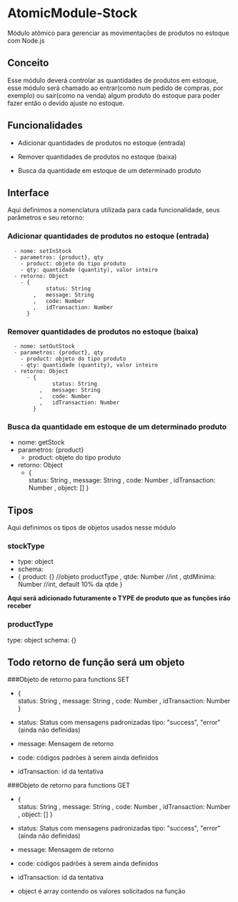 # AtomicModule-Stock

  Módulo atômico para gerenciar as movimentações de produtos no estoque com Node.js

## Conceito

  Esse módulo deverá controlar as quantidades de produtos em estoque,
  esse módulo será chamado ao entrar(como num pedido de compras, por exemplo) ou sair(como na venda) algum produto do estoque para poder fazer então o devido ajuste no estoque.

## Funcionalidades

  - Adicionar quantidades de produtos no estoque (entrada)

  - Remover quantidades de produtos no estoque (baixa)

  - Busca da quantidade em estoque de um determinado produto

## Interface

  Aqui definimos a nomenclatura utilizada para cada funcionalidade, seus parâmetros e seu retorno:

### Adicionar quantidades de produtos no estoque (entrada)

      - nome: setInStock
      - parametros: {product}, qty
        - product: objeto do tipo produto
        - qty: quantidade (quantity), valor inteiro
      - retorno: Object
        - {   
                status: String
            ,   message: String
            ,   code: Number
            ,   idTransaction: Number
          }

### Remover quantidades de produtos no estoque (baixa)

      - nome: setOutStock
      - parametros: {product}, qty
        - product: objeto do tipo produto
        - qty: quantidade (quantity), valor inteiro
      - retorno: Object
          - {   
                  status: String
              ,   message: String
              ,   code: Number
              ,   idTransaction: Number
            }

### Busca da quantidade em estoque de um determinado produto
  - nome: getStock
  - parametros: {product}
    - product: objeto do tipo produto
  - retorno: Object
    - {   
            status: String
        ,   message: String
        ,   code: Number
        ,   idTransaction: Number
        ,   object: []
      }

## Tipos
Aqui definimos os tipos de objetos usados nesse módulo

### stockType

  - type: object
  - schema:
  - {
        product: {} //objeto productType
      , qtde: Number //int
      , qtdMinima: Number //int, default 10% da qtde
    }


**Aqui será adicionado futuramente o TYPE de produto que as funções irão receber**
### productType

  type: object
  schema:
  {}

## Todo retorno de função será um objeto
###Objeto de retorno para functions SET
  - {   
        status: String
      , message: String
      , code: Number
      , idTransaction: Number
    }

  - status: Status com mensagens padronizadas tipo: "success", "error" (ainda não definidas)
  - message: Mensagem de retorno
  - code:  códigos padrões à serem ainda definidos
  - idTransaction: id da tentativa


###Objeto de retorno para functions GET
  - {   
            status: String
        ,   message: String
        ,   code: Number
        ,   idTransaction: Number
        ,   object: []
    }

  - status: Status com mensagens padronizadas tipo: "success", "error" (ainda não definidas)
  - message: Mensagem de retorno
  - code:  códigos padrões à serem ainda definidos
  - idTransaction: id da tentativa
  - object é array contendo os valores solicitados na função
